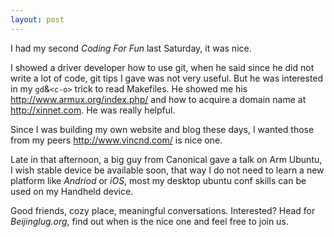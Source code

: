 ```yaml
---
layout: post
---
```

I had my second _Coding For Fun_ last Saturday, it was nice.

I showed a driver developer how to use git, when he said since he did not
write a lot of code, git tips I gave was not very useful. But he was
interested in my `gd`&`<c-o>` trick to read Makefiles. He showed me his 
<http://www.armux.org/index.php/> and how to acquire a domain name at
<http://xinnet.com>. He was really helpful.

Since I was building my own website and blog these days, I wanted those from my peers
<http://www.vincnd.com/> is nice one.

Late in that afternoon, a big guy from Canonical gave a talk on Arm Ubuntu, I
wish stable device be available soon, that way I do not need to learn a
new platform like _Andriod_ or _iOS_, most my desktop ubuntu conf skills can be
used on my Handheld device.

Good friends, cozy place, meaningful conversations. Interested? Head for
_Beijinglug.org_, find out when is the nice one and feel free to join us.
